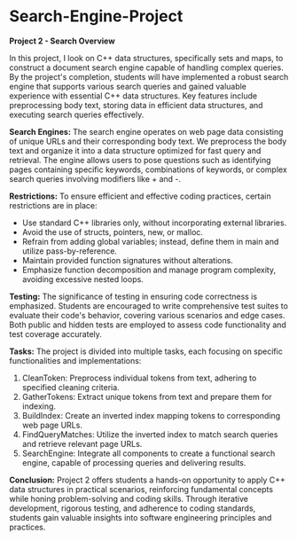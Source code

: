 # Search-Engine-Project

**Project 2 - Search Overview**


In this project, I look on C++ data structures, specifically sets and maps, to construct a document search engine capable of handling complex queries. By the project's completion, students will have implemented a robust search engine that supports various search queries and gained valuable experience with essential C++ data structures. Key features include preprocessing body text, storing data in efficient data structures, and executing search queries effectively.

**Search Engines:**
The search engine operates on web page data consisting of unique URLs and their corresponding body text. We preprocess the body text and organize it into a data structure optimized for fast query and retrieval. The engine allows users to pose questions such as identifying pages containing specific keywords, combinations of keywords, or complex search queries involving modifiers like + and -.

**Restrictions:**
To ensure efficient and effective coding practices, certain restrictions are in place:
- Use standard C++ libraries only, without incorporating external libraries.
- Avoid the use of structs, pointers, new, or malloc.
- Refrain from adding global variables; instead, define them in main and utilize pass-by-reference.
- Maintain provided function signatures without alterations.
- Emphasize function decomposition and manage program complexity, avoiding excessive nested loops.

**Testing:**
The significance of testing in ensuring code correctness is emphasized. Students are encouraged to write comprehensive test suites to evaluate their code's behavior, covering various scenarios and edge cases. Both public and hidden tests are employed to assess code functionality and test coverage accurately.

**Tasks:**
The project is divided into multiple tasks, each focusing on specific functionalities and implementations:
1. CleanToken: Preprocess individual tokens from text, adhering to specified cleaning criteria.
2. GatherTokens: Extract unique tokens from text and prepare them for indexing.
3. BuildIndex: Create an inverted index mapping tokens to corresponding web page URLs.
4. FindQueryMatches: Utilize the inverted index to match search queries and retrieve relevant page URLs.
5. SearchEngine: Integrate all components to create a functional search engine, capable of processing queries and delivering results.

**Conclusion:**
Project 2 offers students a hands-on opportunity to apply C++ data structures in practical scenarios, reinforcing fundamental concepts while honing problem-solving and coding skills. Through iterative development, rigorous testing, and adherence to coding standards, students gain valuable insights into software engineering principles and practices.
